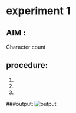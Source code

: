 # experiment 1
## AIM : 
 Character count
## procedure:
1.
2.
3.
###output:
![output](charCount.jpg)
